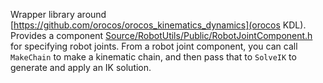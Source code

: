 Wrapper library around [https://github.com/orocos/orocos_kinematics_dynamics](orocos KDL). Provides a component [Source/RobotUtils/Public/RobotJointComponent.h](RobotJointComponent) for specifying robot joints. From a robot joint component, you can call `MakeChain` to make a kinematic chain, and then pass that to `SolveIK` to generate and apply an IK solution.
